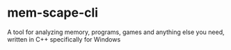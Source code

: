 # mem-scape-cli
A tool for analyzing memory, programs, games and anything else you need, written in C++ specifically for Windows
